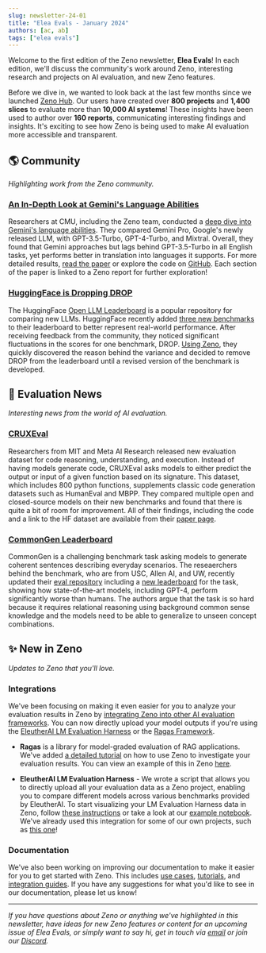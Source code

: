 ```yaml
---
slug: newsletter-24-01
title: "Elea Evals - January 2024"
authors: [ac, ab]
tags: ["elea evals"]
---
```


Welcome to the first edition of the Zeno newsletter, **Elea Evals**!
In each edition, we'll discuss the community's work around Zeno, interesting research and projects on AI evaluation, and new Zeno features.

Before we dive in, we wanted to look back at the last few months since we launched [Zeno Hub](https://hub.zenoml.com).
Our users have created over **800 projects** and **1,400 slices** to evaluate more than **10,000 AI systems**!
These insights have been used to author over **160 reports**, communicating interesting findings and insights.
It's exciting to see how Zeno is being used to make AI evaluation more accessible and transparent.

## 🌎 Community

_Highlighting work from the Zeno community._

### [An In-Depth Look at Gemini's Language Abilities](https://arxiv.org/abs/2312.11444)

Researchers at CMU, including the Zeno team, conducted a [deep dive into Gemini's language abilities](https://x.com/gneubig/status/1737108966931673191?s=20).
They compared Gemini Pro, Google's newly released LLM, with GPT-3.5-Turbo, GPT-4-Turbo, and Mixtral.
Overall, they found that Gemini approaches but lags behind GPT-3.5-Turbo in all English tasks, yet performs better in translation into languages it supports.
For more detailed results, [read the paper](https://arxiv.org/abs/2312.11444) or explore the code on [GitHub](https://t.co/S7S9473xtP).
Each section of the paper is linked to a Zeno report for further exploration!

### [HuggingFace is Dropping DROP](https://huggingface.co/blog/leaderboard-drop-dive)

The HuggingFace [Open LLM Leaderboard](https://huggingface.co/spaces/HuggingFaceH4/open_llm_leaderboard) is a popular repository for comparing new LLMs. HuggingFace recently added [three new benchmarks](https://twitter.com/clefourrier/status/1722555555338956840) to their leaderboard to better represent real-world performance.
After receiving feedback from the community, they noticed significant fluctuations in the scores for one benchmark, DROP.
[Using Zeno](https://hub.zenoml.com/report/1255/DROP%20Benchmark%20Exploration), they quickly discovered the reason behind the variance and decided to remove DROP from the leaderboard until a revised version of the benchmark is developed.

## 📰 Evaluation News

_Interesting news from the world of AI evaluation._

### [CRUXEval](https://crux-eval.github.io/)

Researchers from MIT and Meta AI Research released new evaluation dataset for code reasoning, understanding, and execution.
Instead of having models generate code, CRUXEval asks models to either predict the output or input of a given function based on its signature.
This dataset, which includes 800 python functions, supplements classic code generation datasets such as HumanEval and MBPP.
They compared multiple open and closed-source models on their new benchmarks and found that there is quite a bit of room for improvement.
All of their findings, including the code and a link to the HF dataset are available from their [paper page](https://crux-eval.github.io/).

### [CommonGen Leaderboard](https://inklab.usc.edu/CommonGen/leaderboard.html)

CommonGen is a challenging benchmark task asking models to generate coherent sentences describing everyday scenarios.
The reseaerchers behind the benchmark, who are from USC, Allen AI, and UW, recently updated their [eval repository](https://github.com/allenai/CommonGen-Eval) including a [new leaderboard](https://inklab.usc.edu/CommonGen/leaderboard.html) for the task, showing how state-of-the-art models, including GPT-4, perform significantly worse than humans.
The authors argue that the task is so hard because it requires relational reasoning using background common sense knowledge and the models need to be able to generalize to unseen concept combinations.

## ✨ New in Zeno

_Updates to Zeno that you'll love._

### Integrations

We've been focusing on making it even easier for you to analyze your evaluation results in Zeno by [integrating Zeno into other AI evaluation frameworks](https://zenoml.com/docs/integrations/).
You can now directly upload your model outputs if you're using the [EleutherAI LM Evaluation Harness](https://github.com/EleutherAI/lm-evaluation-harness) or the [Ragas Framework](https://docs.ragas.io/en/latest/index.html).

- **Ragas** is a library for model-graded evaluation of RAG applications. We've added [a detailed tutorial](https://docs.ragas.io/en/latest/howtos/integrations/zeno.html) on how to use Zeno to investigate your evaluation results. You can view an example of this in Zeno [here](https://hub.zenoml.com/project/b35c83b8-0b22-4b9c-aedb-80964011d7a7/ragas%20FICA%20eval).

- **EleutherAI LM Evaluation Harness** - We wrote a script that allows you to directly upload all your evaluation data as a Zeno project, enabling you to compare different models across various benchmarks provided by EleutherAI. To start visualizing your LM Evaluation Harness data in Zeno, follow [these instructions](https://github.com/EleutherAI/lm-evaluation-harness#visualizing-results) or take a look at our [example notebook](https://github.com/EleutherAI/lm-evaluation-harness/blob/main/examples/visualize-zeno.ipynb). We've already used this integration for some of our own projects, such as [this one](https://hub.zenoml.com/project/ba44d31c-9e02-4330-bdbe-0760dfe85dc4/Mamba%20Eval_hellaswag)!

### Documentation

We've also been working on improving our documentation to make it easier for you to get started with Zeno.
This includes [use cases](http://localhost:3000/docs/examples/), [tutorials](https://zenoml.com/docs/tutorials/), and [integration guides](https://zenoml.com/docs/integrations/).
If you have any suggestions for what you'd like to see in our documentation, please let us know!

---

_If you have questions about Zeno or anything we've highlighted in this newsletter, have ideas for new Zeno features or content for an upcoming issue of Elea Evals, or simply want to say hi, get in touch via [email](mailto:hello@zenoml.com) or join our [Discord](https://discord.gg/km62pDKAkE)._
